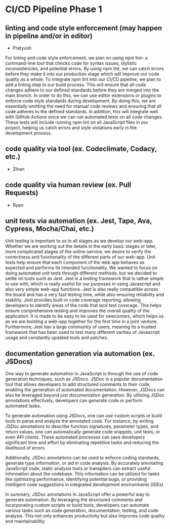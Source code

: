 # CI/CD Pipeline Phase 1

## linting and code style enforcement (may happen in pipeline and/or in editor)

- Pratyush

For linting and code style enforcement, we plan on using npm lint– a command-line tool that checks code for syntax issues, stylistic inconsistencies, and potential errors. By using npm lint, we can catch errors before they make it into our production stage which will improve our code quality as a whole. To integrate npm lint into our CI/CD pipeline, we plan to add a linting step to our build process. This will ensure that all code changes adhere to our defined standards before they are merged into the main branch. In order to do this, we can use editor extensions or plugins to enforce code style standards during development. By doing this, we are essentially omitting the need for manual code reviews and ensuring that all code adheres to the defined standards. In addition, this will integrate well with GitHub Actions since we can run automated tests on all code changes. These tests will include running npm lint on all JavaScript files in our project, helping us catch errors and style violations early in the development process.

## code quality via tool (ex. Codeclimate, Codacy, etc.)

- Zihan

## code quality via human review (ex. Pull Requests)

- Ryan

## unit tests via automation (ex. Jest, Tape, Ava, Cypress, Mocha/Chai, etc.)

Unit testing is important to us in all stages as we develop our web-app. Whether we are working out the details in the early basic stages or later, more complicated stages of the online service, we desire to verify the correctness and functionality of the different parts of our web-app. Unit tests help ensure that each component of the web app behaves as expected and performs its intended functionality.
We wanted to focus on doing automated unit tests through different methods, but we decided to settle on tools such as Jest. Jest is a testing framework that is rather simple to use with, which is really useful for our purposes in using Javascript and also very simple web-app functions. Jest is also really compatible across the board and has a very fast testing time, while also ensuring reliability and stability. Jest provides built-in code coverage reporting, allowing developers to identify areas of the code that lack test coverage. This helps ensure comprehensive testing and improves the overall quality of the application. It is made to be easy to be used for newcomers, which helps us as we are building a web-app together for the first time in a joint venture. Furthermore, Jest has a large community of users, meaning its a trusted framework that has been used to test many different varities of Javascript usage and constantly updated tools and patches.

## documentation generation via automation (ex. JSDocs)

One way to generate automation in JavaScript is through the use of code generation techniques, such as JSDocs. JSDoc is a popular documentation tool that allows developers to add structured comments to their code, enabling the generation of automated documentation. However, JSDocs can also be leveraged beyond just documentation generation. By utilizing JSDoc annotations effectively, developers can generate code or perform automated tasks.

To generate automation using JSDocs, one can use custom scripts or build tools to parse and analyze the annotated code. For instance, by writing JSDoc annotations to describe function signatures, parameter types, and return values, one can automatically generate code snippets, unit tests, or even API clients. These automated processes can save developers significant time and effort by eliminating repetitive tasks and reducing the likelihood of errors.

Additionally, JSDoc annotations can be used to enforce coding standards, generate type information, or aid in code analysis. By accurately annotating JavaScript code, static analysis tools or transpilers can extract useful information about the codebase. This information can be utilized for tasks like optimizing performance, identifying potential bugs, or providing intelligent code suggestions in integrated development environments (IDEs).

In summary, JSDoc annotations in JavaScript offer a powerful way to generate automation. By leveraging the structured comments and incorporating custom scripts or build tools, developers can automate various tasks such as code generation, documentation, testing, and code analysis. This not only enhances productivity but also improves code quality and maintainability.
